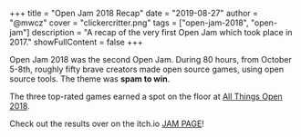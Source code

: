 +++
title = "Open Jam 2018 Recap"
date = "2019-08-27"
author = "@mwcz"
cover = "clickercritter.png"
tags = ["open-jam-2018", "open-jam"]
description = "A recap of the very first Open Jam which took place in 2017."
showFullContent = false
+++

Open Jam 2018 was the second Open Jam.  During 80 hours, from October 5-8th, roughly fifty brave creators made open source games, using open source tools.  The theme was **spam to win**.

The three top-rated games earned a spot on the floor at [All Things Open 2018][ato2018].

Check out the results over on the itch.io [<pfe-icon size="2x" style="--pfe-icon--Color: hotpink" icon="fab-itch-io"></pfe-icon>JAM PAGE<pfe-icon size="2x" style="--pfe-icon--Color: hotpink" icon="fab-itch-io"></pfe-icon>][oj2018]!


[ato2018]: https://allthingsopen.org/2018/
[oj2018]: https://itch.io/jam/open-jam-2018


